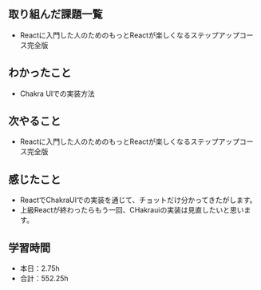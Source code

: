 ## 取り組んだ課題一覧
- Reactに入門した人のためのもっとReactが楽しくなるステップアップコース完全版

## わかったこと
- Chakra UIでの実装方法        


## 次やること
- Reactに入門した人のためのもっとReactが楽しくなるステップアップコース完全版

## 感じたこと    
-  ReactでChakraUIでの実装を通じて、チョットだけ分かってきたがします。
- 上級Reactが終わったらもう一回、CHakrauiの実装は見直したいと思います。                                                                                                                                                                                                                                                                                                                                                                                                                                                                                                                                                                                                                                                                                                                                                                         
                                                                                             
                                    
## 学習時間
- 本日：2.75h
- 合計：552.25h